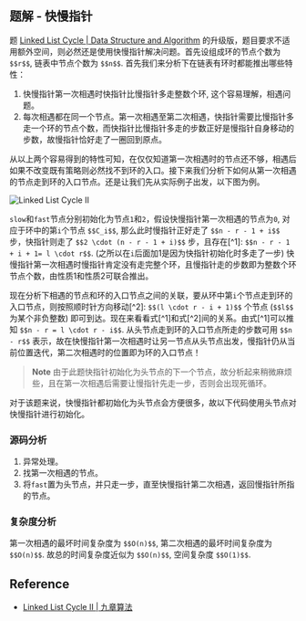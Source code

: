 ## 题解 - 快慢指针

题 [Linked List Cycle | Data Structure and Algorithm](http://algorithm.yuanbin.me/zh-hans/linked_list/linked_list_cycle.html) 的升级版，题目要求不适用额外空间，则必然还是使用快慢指针解决问题。首先设组成环的节点个数为 `$$r$$`, 链表中节点个数为 `$$n$$`. 首先我们来分析下在链表有环时都能推出哪些特性：

1. 快慢指针第一次相遇时快指针比慢指针多走整数个环, 这个容易理解，相遇问题。
2. 每次相遇都在同一个节点。第一次相遇至第二次相遇，快指针需要比慢指针多走一个环的节点个数，而快指针比慢指针多走的步数正好是慢指针自身移动的步数，故慢指针恰好走了一圈回到原点。

从以上两个容易得到的特性可知，在仅仅知道第一次相遇时的节点还不够，相遇后如果不改变既有策略则必然找不到环的入口。接下来我们分析下如何从第一次相遇的节点走到环的入口节点。还是让我们先从实际例子出发，以下图为例。

![Linked List Cycle II](https://raw.githubusercontent.com/billryan/algorithm-exercise/master/shared-files/images/linked_list_cycle_ii.png)

`slow`和`fast`节点分别初始化为节点`1`和`2`，假设快慢指针第一次相遇的节点为`0`, 对应于环中的第`i`个节点 `$$C_i$$`, 那么此时慢指针正好走了 `$$n - r - 1 + i$$` 步，快指针则走了 `$$2 \cdot (n - r - 1 + i)$$` 步，且存在[^1]: `$$n - r - 1 + i + 1= l \cdot r$$`. (之所以在`i`后面加1是因为快指针初始化时多走了一步) 快慢指针第一次相遇时慢指针肯定没有走完整个环，且慢指针走的步数即为整数个环节点个数，由性质1和性质2可联合推出。

现在分析下相遇的节点和环的入口节点之间的关联，要从环中第`i`个节点走到环的入口节点，则按照顺时针方向移动[^2]:  `$$(l \cdot r - i + 1)$$`  个节点 (`$$l$$` 为某个非负整数) 即可到达。现在来看看式[^1]和式[^2]间的关系。由式[^1]可以推知 `$$n - r = l \cdot r - i$$`. 从头节点走到环的入口节点所走的步数可用 `$$n - r$$` 表示，故在快慢指针第一次相遇时让另一节点从头节点出发，慢指针仍从当前位置迭代，第二次相遇时的位置即为环的入口节点！

> **Note** 由于此题快指针初始化为头节点的下一个节点，故分析起来稍微麻烦些，且在第一次相遇后需要让慢指针先走一步，否则会出现死循环。

对于该题来说，快慢指针都初始化为头节点会方便很多，故以下代码使用头节点对快慢指针进行初始化。

### 源码分析

1. 异常处理。
2. 找第一次相遇的节点。
3. 将`fast`置为头节点，并只走一步，直至快慢指针第二次相遇，返回慢指针所指的节点。

### 复杂度分析

第一次相遇的最坏时间复杂度为 `$$O(n)$$`, 第二次相遇的最坏时间复杂度为 `$$O(n)$$`. 故总的时间复杂度近似为 `$$O(n)$$`, 空间复杂度 `$$O(1)$$`.

## Reference

- [Linked List Cycle II | 九章算法](http://www.jiuzhang.com/solutions/linked-list-cycle-ii/)
